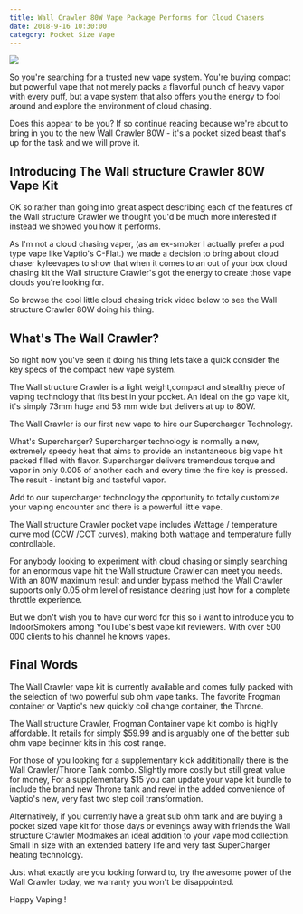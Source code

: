 ```yaml
---
title: Wall Crawler 80W Vape Package Performs for Cloud Chasers
date: 2018-9-16 10:30:00
category: Pocket Size Vape
---
```


![](/images/8.jpg)

So you're searching for a trusted new vape system. You're buying compact but powerful vape that not merely packs a flavorful punch of heavy vapor with every puff, but a vape system that also offers you the energy to fool around and explore the environment of cloud chasing.

Does this appear to be you? If so continue reading because we're about to bring in you to the new Wall Crawler 80W - it's a pocket sized beast that's up for the task and we will prove it.

<!-- more -->

## Introducing The Wall structure Crawler 80W Vape Kit

OK so rather than going into great aspect describing each of the features of the Wall structure Crawler we thought you'd be much more interested if instead we showed you how it performs.

As I'm not a cloud chasing vaper, (as an ex-smoker I actually prefer a pod type vape like Vaptio's C-Flat.) we made a decision to bring about cloud chaser kyleevapes to show that when it comes to an out of your box cloud chasing kit the Wall structure Crawler's got the energy to create those vape clouds you're looking for.

So browse the cool little cloud chasing trick video below to see the Wall structure Crawler 80W doing his thing.

## What's The Wall Crawler?

So right now you've seen it doing his thing lets take a quick consider the key specs of the compact new vape system. 

The Wall structure Crawler is a light weight,compact and stealthy piece of vaping technology that fits best in your pocket. An ideal on the go vape kit, it's simply 73mm huge and 53 mm wide but delivers at up to 80W. 

The Wall Crawler is our first new vape to hire our Supercharger Technology.

What's Supercharger? Supercharger technology is normally a new, extremely speedy heat that aims to provide an instantaneous big vape hit packed filled with flavor. Supercharger delivers tremendous torque and vapor in only 0.005 of another each and every time the fire key is pressed. The result - instant big and tasteful vapor. 

Add to our supercharger technology the opportunity to totally customize your vaping encounter and there is a powerful little vape.

The Wall structure Crawler pocket vape  includes Wattage / temperature curve mod (CCW /CCT curves), making both wattage and temperature fully controllable.

For anybody looking to experiment with cloud chasing or simply searching for an enormous vape hit the Wall structure Crawler can meet you needs. With an 80W maximum result and under bypass method the Wall Crawler supports only 0.05 ohm level of resistance clearing just how for a complete throttle experience.

But we don't wish you to have our word for this so i want to introduce you to IndoorSmokers among YouTube's best vape kit reviewers. With over 500 000 clients to his channel he knows vapes. 

## Final Words

The Wall Crawler vape kit is currently available and comes fully packed with the selection of two powerful sub ohm vape tanks. The favorite Frogman container or Vaptio's new quickly coil change container, the Throne. 

The Wall structure Crawler, Frogman Container vape kit combo is highly affordable. It retails for simply $59.99 and is arguably one of the better sub ohm vape beginner kits  in this cost range. 

For those of you looking for a supplementary kick addititionally there is the Wall Crawler/Throne Tank combo. Slightly more costly but still great value for money, For a supplementary $15 you can update your vape kit bundle to include the brand new Throne tank and revel in the added convenience of Vaptio's new, very fast two step coil transformation. 

Alternatively, if you currently have a great sub ohm tank and are buying a pocket sized vape kit for those days or evenings away with friends the Wall structure Crawler Modmakes an ideal addition to your vape mod collection. Small in size with an extended battery life and very fast SuperCharger heating technology.

Just what exactly are you looking forward to, try the awesome power of the Wall Crawler today, we warranty you won't be disappointed. 

Happy Vaping !